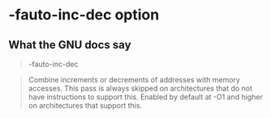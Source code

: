# -fauto-inc-dec option

## What the GNU docs say

> -fauto-inc-dec

>	Combine increments or decrements of addresses with memory accesses. This pass is always skipped on architectures that do not have instructions to support this. Enabled by default at -O1 and higher on architectures that support this.
